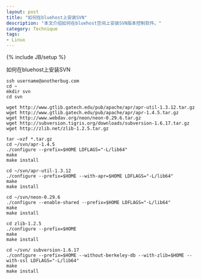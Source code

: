 ```yaml
---
layout: post
title: "如何在bluehost上安装SVN"
description: "本文介绍如何在bluehost空间上安装SVN版本控制软件。"
category: Technique
tags:
- Linux
---
```

{% include JB/setup %}

如何在bluehost上安装SVN


    ssh username@anotherbug.com 
    cd ~
    mkdir svn
    cd svn

    wget http://www.gtlib.gatech.edu/pub/apache/apr/apr-util-1.3.12.tar.gz
    wget http://www.gtlib.gatech.edu/pub/apache/apr/apr-1.4.5.tar.gz
    wget http://www.webdav.org/neon/neon-0.29.6.tar.gz
    wget http://subversion.tigris.org/downloads/subversion-1.6.17.tar.gz
    wget http://zlib.net/zlib-1.2.5.tar.gz

    tar –xzf *.tar.gz
    cd ~/svn/apr-1.4.5
    ./configure --prefix=$HOME LDFLAGS="-L/lib64"
    make
    make install

    cd ~/svn/apr-util-1.3.12
    ./configure --prefix=$HOME --with-apr=$HOME LDFLAGS="-L/lib64"
    make
    make install

    cd ~/svn/neon-0.29.6
    ./configure --enable-shared --prefix=$HOME LDFLAGS="-L/lib64"
    make
    make install

    cd zlib-1.2.5
    ./configure --prefix=$HOME
    make
    make install

    cd ~/svn/ subversion-1.6.17
    ./configure --prefix=$HOME --without-berkeley-db --with-zlib=$HOME --with-ssl LDFLAGS="-L/lib64"
    make
    make install
